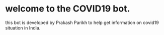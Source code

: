 # welcome to the COVID19 bot. 
this bot is developed by Prakash Parikh to help get information on covid19 situation in India.
